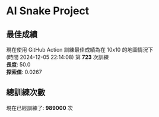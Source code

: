 
# AI Snake Project

## **最佳成績**




















































































































































































































































































































現在使用 GitHub Action 訓練最佳成績為在 10x10 的地圖情況下  
(時間 2024-12-05 22:14:08) 第 **723** 次訓練  
**長度**: 50.0  
**探索值**: 0.0267









































































































































































































































































































































































































































































































































































































































## 總訓練次數
現在已經訓練了: **989000** 次
